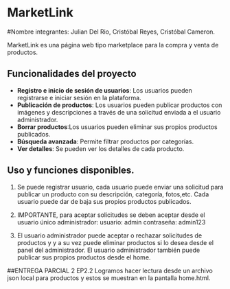 # MarketLink
#Nombre integrantes: Julian Del Rio, Cristóbal Reyes, Cristóbal Cameron.

MarketLink es una página web tipo marketplace para la compra y venta de productos. 

## Funcionalidades del proyecto 
- **Registro e inicio de sesión de usuarios**: Los usuarios pueden registrarse e iniciar sesión en la plataforma.
- **Publicación de productos**: Los usuarios pueden publicar productos con imágenes y descripciones a través de una solicitud enviada a el usuario administrador.
- **Borrar productos**:Los usuarios pueden eliminar sus propios productos publicados. 
- **Búsqueda avanzada**: Permite filtrar productos por categorías.
- **Ver detalles**: Se pueden ver los detalles de cada producto.




## Uso y funciones disponibles.
1. Se puede registrar usuario, cada usuario puede enviar una solicitud para publicar un producto con su descripción, categoría, fotos,etc. Cada usuario puede dar de baja sus propios productos publicados.

2. IMPORTANTE, para aceptar solicitudes se deben aceptar desde el usuario único administrador:
usuario: admin
contraseña: admin123

3. El usuario administrador puede aceptar o rechazar solicitudes de productos y  y a su vez puede eliminar productos si lo desea desde el panel del administrador. El usuario administrador también puede publicar sus propios productos desde el home.

##ENTREGA PARCIAL 2
EP2.2 Logramos hacer lectura desde un archivo json local para productos y estos se muestran en la pantalla home.html.